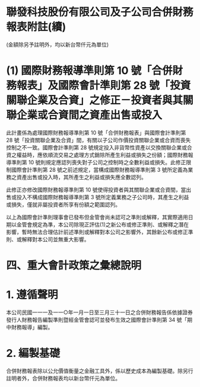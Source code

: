 # 聯發科技股份有限公司及子公司合併財務報表附註(續)

(金額除另予註明外，均以新台幣仟元為單位)

# (1) 國際財務報導準則第 10 號「合併財務報表」及國際會計準則第 28 號「投資關聯企業及合資」之修正－投資者與其關聯企業或合資間之資產出售或投入

此計畫係為處理國際財務報導準則第 10 號「合併財務報表」與國際會計準則第 28 號「投資關聯企業及合資」間，有關以子公司作價投資關聯企業或合資而喪失控制之不一致。國際會計準則第 28 號規定投入非貨幣性資產以交換關聯企業或合資之權益時，應依順流交易之處理方式銷除所產生利益或損失之份額；國際財務報導準則第 10 號則規定應認列喪失對子公司之控制時之全數利益或損失。此修正限制國際會計準則第 28 號之前述規定，當構成國際財務報導準則第 3 號所定義為業務之資產出售或投入時，其所產生之利益或損失應全數認列。

此修正亦修改國際財務報導準則第 10 號使得投資者與其關聯企業或合資間，當出售或投入不構成國際財務報導準則第 3 號所定義業務之子公司時，其產生之利益或損失，僅就非屬投資者所享有份額之範圍認列。

以上為國際會計準則理事會已發布但金管會尚未認可之準則或解釋，其實際適用日期以金管會規定為準，本公司除現正評估(1)之新公布或修正準則、或解釋之潛在影響，暫時無法合理估計前述準則或解釋對本公司之影響外，其餘新公布或修正準則、或解釋對本公司並無重大影響。

# 四、重大會計政策之彙總說明

# 1. 遵循聲明

本公司民國一一一及一一○年一月一日至三月三十一日之合併財務報告係依據證券發行人財務報告編製準則暨經金管會認可並發布生效之國際會計準則第 34 號「期中財務報導」編製。

# 2. 編製基礎

合併財務報表除以公允價值衡量之金融工具外，係以歷史成本為編製基礎。除另行註明者外，合併財務報表均以新台幣仟元為單位。